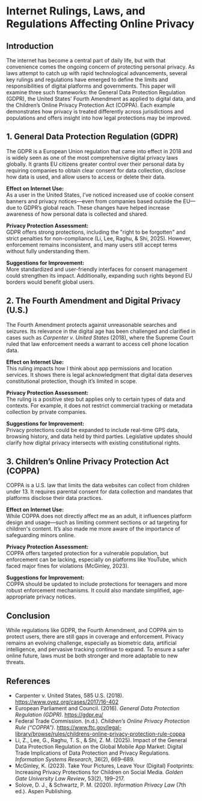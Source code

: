 # Internet Rulings, Laws, and Regulations Affecting Online Privacy

## Introduction

The internet has become a central part of daily life, but with that convenience comes the ongoing concern of protecting personal privacy. As laws attempt to catch up with rapid technological advancements, several key rulings and regulations have emerged to define the limits and responsibilities of digital platforms and governments. This paper will examine three such frameworks: the General Data Protection Regulation (GDPR), the United States' Fourth Amendment as applied to digital data, and the Children’s Online Privacy Protection Act (COPPA). Each example demonstrates how privacy is treated differently across jurisdictions and populations and offers insight into how legal protections may be improved.

## 1. General Data Protection Regulation (GDPR)

The GDPR is a European Union regulation that came into effect in 2018 and is widely seen as one of the most comprehensive digital privacy laws globally. It grants EU citizens greater control over their personal data by requiring companies to obtain clear consent for data collection, disclose how data is used, and allow users to access or delete their data.

**Effect on Internet Use:**  
As a user in the United States, I’ve noticed increased use of cookie consent banners and privacy notices—even from companies based outside the EU—due to GDPR’s global reach. These changes have helped increase awareness of how personal data is collected and shared.

**Privacy Protection Assessment:**  
GDPR offers strong protections, including the "right to be forgotten" and strict penalties for non-compliance (Li, Lee, Raghu, & Shi, 2025). However, enforcement remains inconsistent, and many users still accept terms without fully understanding them.

**Suggestions for Improvement:**  
More standardized and user-friendly interfaces for consent management could strengthen its impact. Additionally, expanding such rights beyond EU borders would benefit global users.

## 2. The Fourth Amendment and Digital Privacy (U.S.)

The Fourth Amendment protects against unreasonable searches and seizures. Its relevance in the digital age has been challenged and clarified in cases such as *Carpenter v. United States* (2018), where the Supreme Court ruled that law enforcement needs a warrant to access cell phone location data.

**Effect on Internet Use:**  
This ruling impacts how I think about app permissions and location services. It shows there is legal acknowledgment that digital data deserves constitutional protection, though it’s limited in scope.

**Privacy Protection Assessment:**  
The ruling is a positive step but applies only to certain types of data and contexts. For example, it does not restrict commercial tracking or metadata collection by private companies.

**Suggestions for Improvement:**  
Privacy protections could be expanded to include real-time GPS data, browsing history, and data held by third parties. Legislative updates should clarify how digital privacy intersects with existing constitutional rights.

## 3. Children’s Online Privacy Protection Act (COPPA)

COPPA is a U.S. law that limits the data websites can collect from children under 13. It requires parental consent for data collection and mandates that platforms disclose their data practices.

**Effect on Internet Use:**  
While COPPA does not directly affect me as an adult, it influences platform design and usage—such as limiting comment sections or ad targeting for children's content. It’s also made me more aware of the importance of safeguarding minors online.

**Privacy Protection Assessment:**  
COPPA offers targeted protection for a vulnerable population, but enforcement can be lacking, especially on platforms like YouTube, which faced major fines for violations (McGinley, 2023).

**Suggestions for Improvement:**  
COPPA should be updated to include protections for teenagers and more robust enforcement mechanisms. It could also mandate simplified, age-appropriate privacy notices.

## Conclusion

While regulations like GDPR, the Fourth Amendment, and COPPA aim to protect users, there are still gaps in coverage and enforcement. Privacy remains an evolving challenge, especially as biometric data, artificial intelligence, and pervasive tracking continue to expand. To ensure a safer online future, laws must be both stronger and more adaptable to new threats.

## References

- Carpenter v. United States, 585 U.S. (2018). https://www.oyez.org/cases/2017/16-402  
- European Parliament and Council. (2016). *General Data Protection Regulation (GDPR)*. https://gdpr.eu/  
- Federal Trade Commission. (n.d.). *Children’s Online Privacy Protection Rule (“COPPA”)*. https://www.ftc.gov/legal-library/browse/rules/childrens-online-privacy-protection-rule-coppa  
- Li, Z., Lee, G., Raghu, T. S., & Shi, Z. M. (2025). Impact of the General Data Protection Regulation on the Global Mobile App Market: Digital Trade Implications of Data Protection and Privacy Regulations. *Information Systems Research*, 36(2), 669–689.  
- McGinley, K. (2023). Take Your Pictures, Leave Your (Digital) Footprints: Increasing Privacy Protections for Children on Social Media. *Golden Gate University Law Review*, 53(2), 199–217.  
- Solove, D. J., & Schwartz, P. M. (2020). *Information Privacy Law* (7th ed.). Aspen Publishing.  
